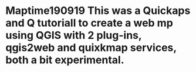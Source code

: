 # Maptime190919 This was a Quickaps and Q tutoriall to create a web mp using QGIS with 2 plug-ins, qgis2web and quixkmap services, both a bit experimental. 
